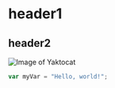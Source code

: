 # header1
## header2
![Image of Yaktocat](https://octodex.github.com/images/yaktocat.png)
``` javascript
var myVar = "Hello, world!";
```
